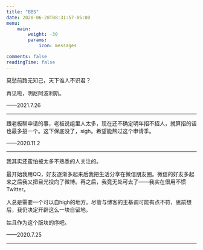 ```yaml
---
title: "BBS"
date: 2020-06-28T08:31:57-05:00
menu:
    main: 
        weight: -30
        params:
            icon: messages

comments: false
readingTime: false
---
```


莫愁前路无知己，天下谁人不识君？

再见啦，明尼阿波利斯。

——2021.7.26

---

跟老板聊申请的事，老板说组里人太多，现在还不确定明年招不招人，就算招的话也最多招一个。这下保底没了，sigh。希望能熬过这个申请季。

——2020.11.2

---

我其实还蛮怕被太多不熟悉的人关注的。

最开始我用QQ，好友逐渐多起来后我把生活分享在微信朋友圈。微信的好友多起来之后我又把目光投向了微博。再之后，我竟无处可去了——我实在很用不惯Twitter。

人总是需要一个可以自high的地方。尽管与博客的主基调可能有点不符，思前想后，我仍决定开辟这么一块自留地。

姑且作为这个版块的序吧。

——2020.7.25

---

